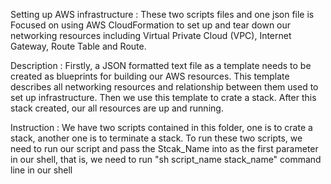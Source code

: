 Setting up AWS infrastructure :
These two scripts files and one json file is Focused on using AWS CloudFormation to set up and tear down our networking resources including Virtual Private Cloud (VPC), Internet Gateway, Route Table and Route.

Description :
Firstly, a JSON formatted text file as a template needs to be created as blueprints for building our AWS resources. This template describes all networking resources and relationship between them used to set up infrastructure. Then we use this template to crate a stack. After this stack created, our all resources are up and running.

Instruction :
We have two scripts contained in this folder, one is to crate a stack, another one is to terminate a stack. To run these two scripts, we need to run our script and pass the Stcak_Name into as the first parameter in our shell, that is, we need to run "sh script_name stack_name" command line in our shell
